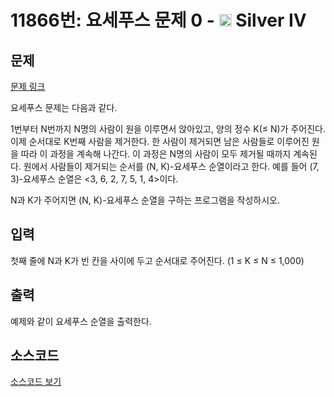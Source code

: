 # 11866번: 요세푸스 문제 0 - <img src="https://static.solved.ac/tier_small/7.svg" style="height:20px" /> Silver IV

<!-- performance -->

<!-- 문제 제출 후 깃허브에 푸시를 했을 때 제출한 코드의 성능이 입력될 공간입니다.-->

<!-- end -->

## 문제

[문제 링크](https://boj.kr/11866)

<p>요세푸스 문제는 다음과 같다.</p>

<p>1번부터 N번까지 N명의 사람이 원을 이루면서&nbsp;앉아있고, 양의 정수 K(≤ N)가&nbsp;주어진다. 이제 순서대로 K번째 사람을 제거한다. 한 사람이 제거되면 남은 사람들로 이루어진 원을 따라 이 과정을 계속해 나간다. 이 과정은 N명의 사람이 모두 제거될 때까지 계속된다. 원에서 사람들이 제거되는 순서를 (N, K)-요세푸스 순열이라고 한다. 예를 들어 (7, 3)-요세푸스 순열은 &lt;3, 6, 2, 7, 5, 1, 4&gt;이다.</p>

<p>N과 K가 주어지면 (N, K)-요세푸스 순열을 구하는 프로그램을 작성하시오.</p>

## 입력

<p>첫째 줄에 N과 K가&nbsp;빈 칸을 사이에 두고 순서대로 주어진다. (1 ≤ K ≤ N ≤ 1,000)</p>

## 출력

<p>예제와 같이 요세푸스 순열을 출력한다.</p>

## 소스코드

[소스코드 보기](요세푸스%20문제%200.cpp)